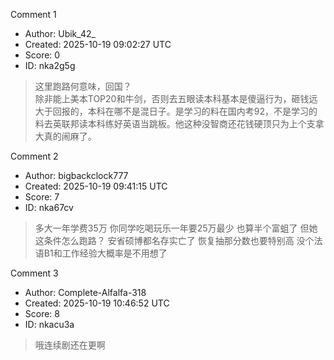 Comment 1

- Author: Ubik_42_
- Created: 2025-10-19 09:02:27 UTC
- Score: 0
- ID: nka2g5g

> 这里跑路何意味，回国？  
> 除非能上美本TOP20和牛剑，否则去五眼读本科基本是傻逼行为，砸钱远大于回报的，本科在哪不是混日子。是学习的料在国内考92，不是学习的料去英联邦读本科练好英语当跳板。他这种没智商还花钱硬顶只为上个支拿大真的闹麻了。

Comment 2

- Author: bigbackclock777
- Created: 2025-10-19 09:41:15 UTC
- Score: 7
- ID: nka67cv

> 多大一年学费35万 你同学吃喝玩乐一年要25万最少 也算半个富蛆了 但她这条件怎么跑路？ 安省硕博都名存实亡了 恢复抽那分数也要特别高 没个法语B1和工作经验大概率是不用想了

Comment 3

- Author: Complete-Alfalfa-318
- Created: 2025-10-19 10:46:52 UTC
- Score: 8
- ID: nkacu3a

> 哦连续剧还在更啊
